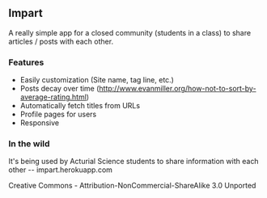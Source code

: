 ## Impart

A really simple app for a closed community (students in a class) to share articles / posts with each other.

### Features
* Easily customization (Site name, tag line, etc.)
* Posts decay over time (http://www.evanmiller.org/how-not-to-sort-by-average-rating.html)
* Automatically fetch titles from URLs
* Profile pages for users
* Responsive

### In the wild
It's being used by Acturial Science students to share information with each other -- impart.herokuapp.com

Creative Commons - Attribution-NonCommercial-ShareAlike 3.0 Unported

